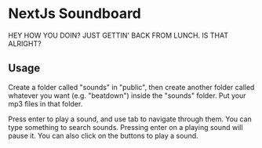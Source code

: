 # NextJs Soundboard

HEY HOW YOU DOIN? JUST GETTIN' BACK FROM LUNCH. IS THAT ALRIGHT?

## Usage

Create a folder called "sounds" in "public", then create another folder called whatever you want (e.g. "beatdown") inside the "sounds" folder. Put your mp3 files in that folder.

Press enter to play a sound, and use tab to navigate through them. You can type something to search sounds. Pressing enter on a playing sound will pause it. You can also click on the buttons to play a sound.